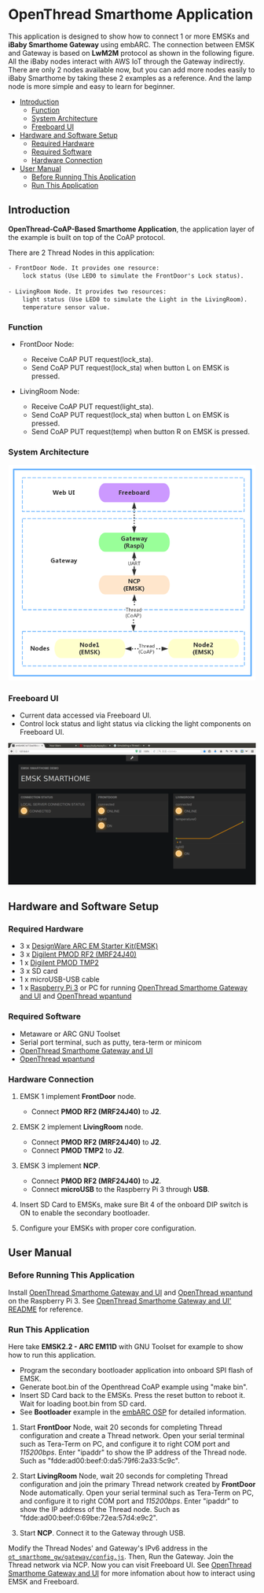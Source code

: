 # OpenThread Smarthome Application
This application is designed to show how to connect 1 or more EMSKs and **iBaby Smarthome Gateway** using embARC. The connection between EMSK and Gateway is based on **LwM2M** protocol as shown in the following figure. All the iBaby nodes interact with AWS IoT through the Gateway indirectly. There are only 2 nodes available now, but you can add more nodes easily to iBaby Smarthome by taking these 2 examples as a reference. And the lamp node is more simple and easy to learn for beginner.

* [Introduction](#introduction)
	* [Function](#function)
	* [System Architecture](#system-architecture)
	* [Freeboard UI](#freeboard-ui)
* [Hardware and Software Setup](#hardware-and-software-setup)
	* [Required Hardware](#required-hardware)
	* [Required Software](#required-software)
	* [Hardware Connection](#hardware-connection)
* [User Manual](#user-manual)
	* [Before Running This Application](#before-running-this-application)
	* [Run This Application](#run-this-application)

## Introduction

**OpenThread-CoAP-Based Smarthome Application**, the application layer of the example is built on top of the CoAP protocol.

There are 2 Thread Nodes in this application:

	- FrontDoor Node. It provides one resource:
	    lock status (Use LED0 to simulate the FrontDoor's Lock status). 

	- LivingRoom Node. It provides two resources:
	    light status (Use LED0 to simulate the Light in the LivingRoom).
	    temperature sensor value.

### Function

- FrontDoor Node:

	- Receive CoAP PUT request(lock_sta).
	- Send CoAP PUT request(lock_sta) when button L on EMSK is pressed.

- LivingRoom Node:

	- Receive CoAP PUT request(light_sta).
	- Send CoAP PUT request(lock_sta) when button L on EMSK is pressed.
	- Send CoAP PUT request(temp) when button R on EMSK is pressed.

### System Architecture

![openthread_smarthome_application][1]

### Freeboard UI

- Current data accessed via Freeboard UI.
- Control lock status and light status via clicking the light components on Freeboard UI.

![freeboard_ui][2]

## Hardware and Software Setup
### Required Hardware

- 3 x [DesignWare ARC EM Starter Kit(EMSK)][30]
- 3 x [Digilent PMOD RF2 (MRF24J40)][31]
- 1 x [Digilent PMOD TMP2][32]
- 3 x SD card
- 1 x microUSB-USB cable
- 1 x [Raspberry Pi 3][33] or PC for running [OpenThread Smarthome Gateway and UI][34] and [OpenThread wpantund][35]

### Required Software

- Metaware or ARC GNU Toolset
- Serial port terminal, such as putty, tera-term or minicom
- [OpenThread Smarthome Gateway and UI][34]
- [OpenThread wpantund][35]

### Hardware Connection

1. EMSK 1 implement **FrontDoor** node.
	- Connect **PMOD RF2 (MRF24J40)** to **J2**.

2. EMSK 2 implement **LivingRoom** node.
	- Connect **PMOD RF2 (MRF24J40)** to **J2**.
	- Connect **PMOD TMP2** to **J2**.

3. EMSK 3 implement **NCP**.
	- Connect **PMOD RF2 (MRF24J40)** to **J2**.
	- Connect **microUSB** to the Raspberry Pi 3 through **USB**.

4. Insert SD Card to EMSKs, make sure Bit 4 of the onboard DIP switch is ON to enable the secondary bootloader.

5. Configure your EMSKs with proper core configuration.

## User Manual
### Before Running This Application

Install [OpenThread Smarthome Gateway and UI][34] and [OpenThread wpantund][35] on the Raspberry Pi 3.
   See [OpenThread Smarthome Gateway and UI' README][34] for reference.

### Run This Application

Here take **EMSK2.2 - ARC EM11D** with GNU Toolset for example to show how to run this application.

- Program the secondary bootloader application into onboard SPI flash of EMSK.
- Generate boot.bin of the Openthread CoAP example using "make bin".
- Insert SD Card back to the EMSKs. Press the reset button to reboot it. Wait for loading boot.bin from SD card.
- See **Bootloader** example in the [embARC OSP][37] for detailed information.

1. Start **FrontDoor** Node, wait 20 seconds for completing Thread configuration and create a Thread network.
   Open your serial terminal such as Tera-Term on PC, and configure it to right COM port and *115200bps*.
   Enter "ipaddr" to show the IP address of the Thread node. Such as "fdde:ad00:beef:0:da5:79f6:2a33:5c9c".

2. Start **LivingRoom** Node, wait 20 seconds for completing Thread configuration and join the primary Thread network
   created by **FrontDoor** Node automatically.
   Open your serial terminal such as Tera-Term on PC, and configure it to right COM port and *115200bps*.
   Enter "ipaddr" to show the IP address of the Thread node. Such as "fdde:ad00:beef:0:69be:72ea:57d4:e9c2".

3. Start **NCP**. Connect it to the Gateway through USB.

Modify the Thread Nodes' and Gateway's IPv6 address in the [`ot_smarthome_gw/gateway/config.js`][36]. Then, Run the Gateway.
Join the Thread network via NCP. Now you can visit Freeboard UI. See [OpenThread Smarthome Gateway and UI][35] for more infomation about how to interact using EMSK and Freeboard.

[1]: ./doc/screenshots/openthread_smarthome_application.png "openthread_smarthome_application"
[2]: ./doc/screenshots/freeboard_ui.png "freeboard_ui"

[30]: https://www.synopsys.com/dw/ipdir.php?ds=arc_em_starter_kit    "DesignWare ARC EM Starter Kit(EMSK)"
[31]: http://store.digilentinc.com/pmod-rf2-ieee-802-15-rf-transceiver/    "Digilent PMOD RF2 (MRF24J40)"
[32]: http://store.digilentinc.com/pmod-tmp2-temperature-sensor/    "Digilent PMOD TMP2"
[33]: https://www.raspberrypi.org/products/raspberry-pi-3-model-b/    "Raspberry Pi 3"
[34]: https://github.com/XiangcaiHuang/ot_smarthome_gw    "OpenThread Smarthome Gateway and UI"
[35]: https://github.com/openthread/wpantund    "OpenThread wpantund"
[36]: https://github.com/XiangcaiHuang/ot_smarthome_gw/blob/master/gateway/config.js    "`ot_smarthome_gw/gateway/config.js`"
[37]: https://github.com/foss-for-synopsys-dwc-arc-processors/embarc_osp    "embARC OSP"
